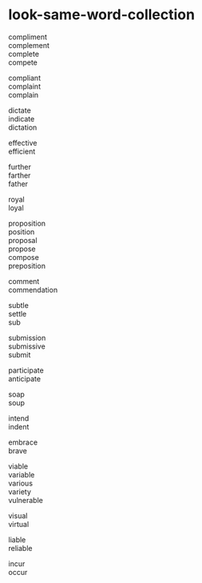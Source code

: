 # look-same-word-collection

compliment  
complement  
complete  
compete  

compliant  
complaint  
complain  


dictate  
indicate  
dictation  

effective  
efficient

further  
farther  
father  

royal  
loyal  

proposition  
position  
proposal  
propose  
compose  
preposition  

comment  
commendation  

subtle  
settle  
sub  

submission  
submissive  
submit  

participate  
anticipate  

soap  
soup  

intend  
indent  

embrace  
brave  

viable  
variable  
various  
variety  
vulnerable  

visual  
virtual  

liable  
reliable  

incur  
occur  

